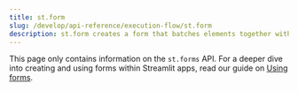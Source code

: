 ```yaml
---
title: st.form
slug: /develop/api-reference/execution-flow/st.form
description: st.form creates a form that batches elements together with a “Submit" button.
---
```


<Tip>

This page only contains information on the `st.forms` API. For a deeper dive into creating and using forms within Streamlit apps, read our guide on [Using forms](/develop/concepts/architecture/forms).

</Tip>

<Autofunction function="streamlit.form" />
